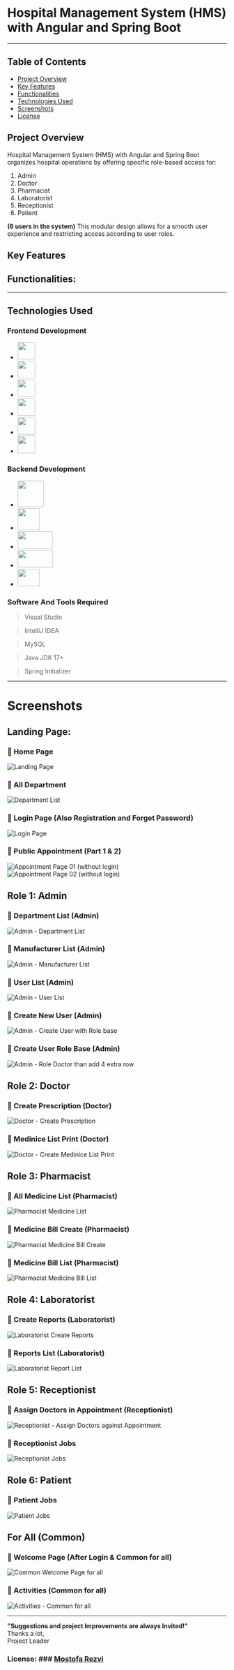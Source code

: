 # Hospital Management System (HMS) with Angular and Spring Boot

<!-- The **Hospital Management System (HMS)** is a comprehensive application built with **Angular** (Frontend) and **JSON** (Database) to facilitate efficient hospital operations through a robust role-based access control system. Designed with a streamlined and intuitive interface, the application enables secure, well-organized access for each user role, promoting enhanced patient care and operational efficiency. -->

--------------------------------------------------------------

## Table of Contents
- [Project Overview](#project-overview)
- [Key Features](#key-features)
- [Functionalities](#functionalities)
- [Technologies Used](#technologies-used)
- [Screenshots](#screenshots)
- [License](#license)

## Project Overview
Hospital Management System (HMS) with Angular and Spring Boot organizes hospital operations by offering specific role-based access for:

1. Admin
2. Doctor
3. Pharmacist
4. Laboratorist
5. Receptionist
6. Patient

**(6 users in the system)**
This modular design allows for a smooth user experience and restricting access according to user roles.


## Key Features
<!-- - **Landing Page:** An engaging landing page with streamlined navigation.
- **Role-Based Access Control:** Each user role has unique access and permissions.
- **Intuitive User Interface:** A clean and accessible UI for efficient hospital management.
- **Data Management:** JSON used as a simple, adaptable storage solution for user data and records. -->


## Functionalities:
<!-- - **Admin:** Responsible for overall system management, including the ability to view, create, update, and delete records for Doctors, Nurses, Patients, Receptionists, and Departments.
- **Doctor:** Manages patient information with permissions to view, create, update, and delete patient records.
- **Nurse:** Oversees appointments, with access to view, create, update, and delete doctor appointments.
- **Receptionist:** Handles scheduling, with permissions to view, create, update, and delete doctor appointments.
- **Patient:** Manages personal profile with options to view and update personal information, as well as schedule appointments. -->

--------------------------------------------------------------

## Technologies Used

### Frontend Development

- [<img src="https://github.com/user-attachments/assets/d591596e-3be6-40e2-9e77-a22e52611071" width="40" height="40">](https://github.com/mostofa-rezvi)
- [<img src="https://github.com/user-attachments/assets/9e5891f0-25f9-4e6a-afb7-4e0c2d2dc109" width="40" height="40">](https://github.com/mostofa-rezvi)
- [<img src="https://github.com/user-attachments/assets/76105614-0d88-4d34-9472-6a72e8c4415c" width="40" height="40">](https://github.com/mostofa-rezvi)
- [<img src="https://github.com/user-attachments/assets/19881f38-d86a-4d10-87c9-e491f49793f1" width="40" height="40">](https://github.com/mostofa-rezvi)
- [<img src="https://github.com/user-attachments/assets/1d546873-8eb2-40e3-bddc-eb903a1fdbcc" width="40" height="40">](https://github.com/mostofa-rezvi)
- [<img src="https://github.com/user-attachments/assets/f3e7b973-2135-4c4e-b231-f74ee7b01d83" width="40" height="40">](https://github.com/mostofa-rezvi)


### Backend Development

- [<img src="https://github.com/user-attachments/assets/aa4a0ee5-8721-4339-bd52-8804c9780d4e" width="60" height="60">](https://github.com/mostofa-rezvi)
- [<img src="https://github.com/user-attachments/assets/cda9df90-af0f-4ef2-8a4f-6ed33832501e" width="50" height="50">](https://github.com/mostofa-rezvi)
- [<img src="https://github.com/user-attachments/assets/cc4a9948-912f-48c6-a04c-3ba916849f5c" width="80" height="40">](https://github.com/mostofa-rezvi)
- [<img src="https://github.com/user-attachments/assets/41e62829-d1f3-46c7-a3f9-ce7bec94c0e2" width="80" height="40">](https://github.com/mostofa-rezvi)
- [<img src="https://github.com/user-attachments/assets/ccca53de-9d4b-4c05-8c00-7353b598fb10" width="50" height="40">](https://github.com/mostofa-rezvi)


### Software And Tools Required

> Visual Studio

> IntelliJ IDEA

> MySQL

> Java JDK 17+

> Spring Initializer


--------------------------------------------------------------

# Screenshots


## Landing Page:

### :pushpin: Home Page
![Landing Page](https://github.com/user-attachments/assets/4dd44c26-8de7-418e-a18a-6e4cf58cf268)

### :pushpin: All Department
![Department List](https://github.com/user-attachments/assets/8b47393d-c3ca-437b-bdcd-4e1e9d6b7389)

### :pushpin: Login Page (Also Registration and Forget Password)
![Login Page](https://github.com/user-attachments/assets/56a5eac5-bdca-4eb6-8ee6-ef2fb5f433fa)

### :pushpin: Public Appointment (Part 1 & 2)
![Appointment Page 01 (without login)](https://github.com/user-attachments/assets/4c529ae4-524a-4aed-97d7-08e5a1d4e56a)
![Appointment Page 02 (without login)](https://github.com/user-attachments/assets/2386eae9-5725-48a9-b388-d6d22de0603e)



## Role 1: Admin

### :pushpin: Department List (Admin)
![Admin - Department List](https://github.com/user-attachments/assets/48b868c5-9624-4ba7-aec3-9c8c07cdfbf1)

### :pushpin: Manufacturer List (Admin)
![Admin - Manufacturer List](https://github.com/user-attachments/assets/bf1ef034-65be-41ba-ace3-353423532925)

### :pushpin: User List (Admin)
![Admin - User List](https://github.com/user-attachments/assets/af83e533-d9e7-41c4-8ce4-d819e2b6f5cb)

### :pushpin: Create New User (Admin)
![Admin - Create User with Role base](https://github.com/user-attachments/assets/c7b06f6d-3255-4c14-862a-ba1dd4bda602)

### :pushpin: Create User Role Base (Admin)
![Admin - Role Doctor than add 4 extra row](https://github.com/user-attachments/assets/77554a7e-0008-4aee-be72-55c802c441ed)



## Role 2: Doctor

### :pushpin: Create Prescription (Doctor)
![Doctor - Create Prescription](https://github.com/user-attachments/assets/7d4e47d9-4906-48cc-a181-f6d59acf1b93)

### :pushpin: Medinice List Print  (Doctor)
![Doctor - Create Medinice List Print](https://github.com/user-attachments/assets/58a6b784-84ed-4859-b688-1371a1efc9b4)



## Role 3: Pharmacist

### :pushpin: All Medicine List (Pharmacist)
![Pharmacist Medicine List](https://github.com/user-attachments/assets/c11e56aa-3233-4534-9841-568738dc1296)

### :pushpin: Medicine Bill Create (Pharmacist)
![Pharmacist Medicine Bill Create](https://github.com/user-attachments/assets/25e2b3ef-8fa9-4917-a158-dc1402292ee0)

### :pushpin: Medicine Bill List (Pharmacist)
![Pharmacist Medicine Bill List](https://github.com/user-attachments/assets/4ab645e9-a010-4e59-b976-bf71d4a7bdaa)



## Role 4: Laboratorist

### :pushpin: Create Reports (Laboratorist)
![Laboratorist Create Reports](https://github.com/user-attachments/assets/ec061ad0-a308-4853-a5b1-a512618cd3a6)

### :pushpin: Reports List (Laboratorist)
![Laboratorist Report List](https://github.com/user-attachments/assets/8fe4681a-91eb-43ea-a896-32bb69a6915b)



## Role 5: Receptionist

### :pushpin: Assign Doctors in Appointment (Receptionist)
![Receptionist - Assign Doctors against Appointment](https://github.com/user-attachments/assets/c59c083d-c369-4251-857a-9fa326545937)

### :pushpin: Receptionist Jobs
![Receptionist Jobs](https://github.com/user-attachments/assets/e48f7cf8-3c86-4189-b6b6-f205b0cc2b9b)



## Role 6: Patient

### :pushpin: Patient Jobs
![Patient Jobs](https://github.com/user-attachments/assets/4fef540f-f89f-41ab-9722-bd471acd18a3)



## For All (Common)

### :pushpin: Welcome Page (After Login & Common for all)
![Common Welcome Page for all](https://github.com/user-attachments/assets/9df36514-adec-469e-8c77-89d2020be725)

### :pushpin: Activities (Common for all)
![Activities - Common for all](https://github.com/user-attachments/assets/3dee0c7e-4aeb-47ac-8888-55d68e2b3be6)


--------------------------------------------------------------



**"Suggestions and project Improvements are always Invited!"**  
Thanks a lot,    
Project Leader  
### License: ### [Mostofa Rezvi](https://github.com/mostofa-rezvi)
